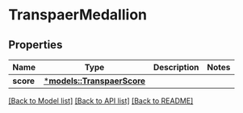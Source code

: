 # TranspaerMedallion

## Properties
Name | Type | Description | Notes
------------ | ------------- | ------------- | -------------
**score** | [***models::TranspaerScore**](transpaerScore.md) |  | 

[[Back to Model list]](../README.md#documentation-for-models) [[Back to API list]](../README.md#documentation-for-api-endpoints) [[Back to README]](../README.md)


